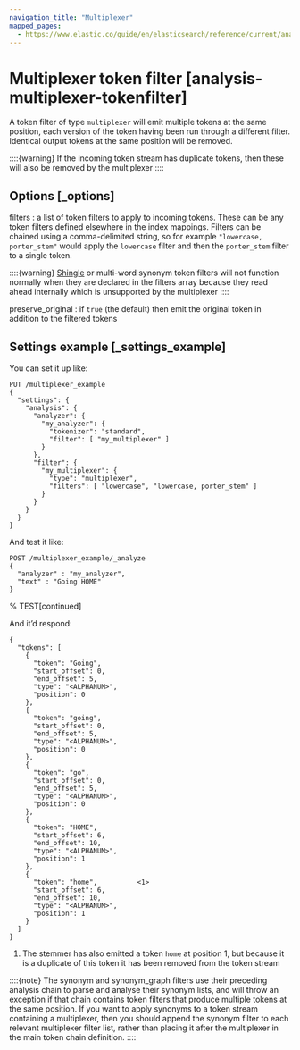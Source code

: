 ```yaml
---
navigation_title: "Multiplexer"
mapped_pages:
  - https://www.elastic.co/guide/en/elasticsearch/reference/current/analysis-multiplexer-tokenfilter.html
---
```


# Multiplexer token filter [analysis-multiplexer-tokenfilter]


A token filter of type `multiplexer` will emit multiple tokens at the same position, each version of the token having been run through a different filter. Identical output tokens at the same position will be removed.

::::{warning}
If the incoming token stream has duplicate tokens, then these will also be removed by the multiplexer
::::



## Options [_options]

filters
:   a list of token filters to apply to incoming tokens. These can be any token filters defined elsewhere in the index mappings. Filters can be chained using a comma-delimited string, so for example `"lowercase, porter_stem"` would apply the `lowercase` filter and then the `porter_stem` filter to a single token.

::::{warning}
[Shingle](/reference/data-analysis/text-analysis/analysis-shingle-tokenfilter.md) or multi-word synonym token filters will not function normally when they are declared in the filters array because they read ahead internally which is unsupported by the multiplexer
::::


preserve_original
:   if `true` (the default) then emit the original token in addition to the filtered tokens


## Settings example [_settings_example]

You can set it up like:

```console
PUT /multiplexer_example
{
  "settings": {
    "analysis": {
      "analyzer": {
        "my_analyzer": {
          "tokenizer": "standard",
          "filter": [ "my_multiplexer" ]
        }
      },
      "filter": {
        "my_multiplexer": {
          "type": "multiplexer",
          "filters": [ "lowercase", "lowercase, porter_stem" ]
        }
      }
    }
  }
}
```

And test it like:

```console
POST /multiplexer_example/_analyze
{
  "analyzer" : "my_analyzer",
  "text" : "Going HOME"
}
```
%  TEST[continued]

And it’d respond:

```console-result
{
  "tokens": [
    {
      "token": "Going",
      "start_offset": 0,
      "end_offset": 5,
      "type": "<ALPHANUM>",
      "position": 0
    },
    {
      "token": "going",
      "start_offset": 0,
      "end_offset": 5,
      "type": "<ALPHANUM>",
      "position": 0
    },
    {
      "token": "go",
      "start_offset": 0,
      "end_offset": 5,
      "type": "<ALPHANUM>",
      "position": 0
    },
    {
      "token": "HOME",
      "start_offset": 6,
      "end_offset": 10,
      "type": "<ALPHANUM>",
      "position": 1
    },
    {
      "token": "home",          <1>
      "start_offset": 6,
      "end_offset": 10,
      "type": "<ALPHANUM>",
      "position": 1
    }
  ]
}
```

1. The stemmer has also emitted a token `home` at position 1, but because it is a duplicate of this token it has been removed from the token stream


::::{note}
The synonym and synonym_graph filters use their preceding analysis chain to parse and analyse their synonym lists, and will throw an exception if that chain contains token filters that produce multiple tokens at the same position. If you want to apply synonyms to a token stream containing a multiplexer, then you should append the synonym filter to each relevant multiplexer filter list, rather than placing it after the multiplexer in the main token chain definition.
::::


